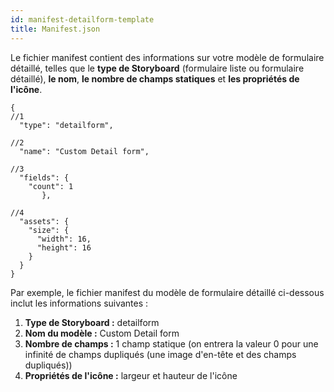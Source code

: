 ```yaml
---
id: manifest-detailform-template
title: Manifest.json
---
```


Le fichier manifest contient des informations sur votre modèle de formulaire détaillé, telles que le **type de Storyboard** (formulaire liste ou formulaire détaillé), **le nom**, **le nombre de champs statiques** et **les propriétés de l'icône**.

    {
    //1
      "type": "detailform",
    
    //2
      "name": "Custom Detail form",
    
    //3
      "fields": {
        "count": 1
           },
    
    //4
      "assets": {
        "size": {
          "width": 16,
          "height": 16
        }
      }
    }
    
    

Par exemple, le fichier manifest du modèle de formulaire détaillé ci-dessous inclut les informations suivantes :

1. **Type de Storyboard :** detailform
2. **Nom du modèle :** Custom Detail form
3. **Nombre de champs :** 1 champ statique (on entrera la valeur 0 pour une infinité de champs dupliqués (une image d'en-tête et des champs dupliqués))
4. **Propriétés de l'icône :** largeur et hauteur de l'icône